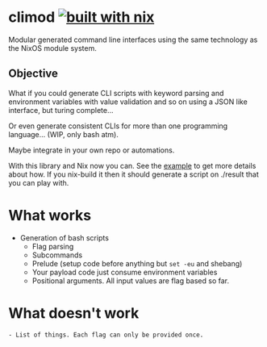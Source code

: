 # climod [![built with nix](https://builtwithnix.org/badge.svg)](https://builtwithnix.org)

 Modular generated command line interfaces using the same technology as the NixOS module system.

## Objective
What if you could generate CLI scripts with keyword parsing and environment variables with value validation and so on using a JSON like interface, but turing complete...

Or even generate consistent CLIs for more than one programming language... (WIP, only bash atm).

Maybe integrate in your own repo or automations.

With this library and Nix now you can. See the [example](./example.nix) to get more details about how. If you nix-build it then it should generate a script on ./result that you can play with.


# What works
- Generation of bash scripts
    - Flag parsing
    - Subcommands
    - Prelude (setup code before anything but `set -eu` and shebang)
    - Your payload code just consume environment variables
    - Positional arguments. All input values are flag based so far.
# What doesn't work
    - List of things. Each flag can only be provided once.
